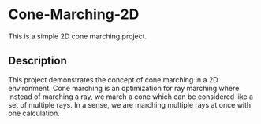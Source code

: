 # Cone-Marching-2D

This is a simple 2D cone marching project.

## Description

This project demonstrates the concept of cone marching in a 2D environment. Cone marching is an optimization for ray marching where instead of marching a ray, we march a cone which can be considered like a set of multiple rays. In a sense, we are marching multiple rays at once with one calculation.